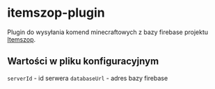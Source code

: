 # itemszop-plugin
Plugin do wysyłania komend minecraftowych z bazy firebase projektu [Itemszop](https://github.com/michaljaz/itemszop).

## Wartości w pliku konfiguracyjnym

`serverId` - id serwera
`databaseUrl` - adres bazy firebase
